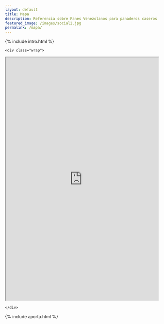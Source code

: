 ```yaml
---
layout: default
title: Mapa
description: Referencia sobre Panes Venezolanos para panaderos caseros.
featured_image: /images/social2.jpg
permalink: /mapa/
---
```


{% include intro.html %}

<section class="listing">

	<div class="wrap">

<iframe src="https://www.google.com/maps/d/embed?mid=1buGSEliAqisdW40ZYa1J0CtFn-VoDMaH&ehbc=2E312F&ll=8.759589689283557%2C-66.33123775666793&z=7" width="100%" height="800px"></iframe>

	</div>

</section>

{% include aporta.html %}